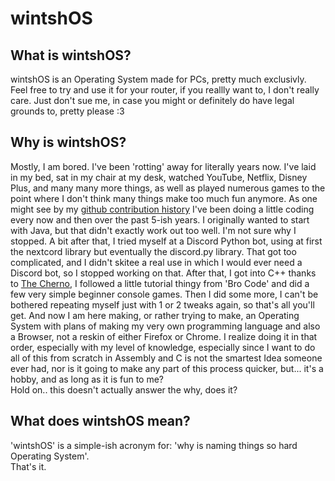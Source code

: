 # wintshOS
## What is wintshOS?
wintshOS is an Operating System made for PCs, pretty much exclusivly. Feel free to try and use it for your router, if you reallly want to, I don't really care. Just don't sue me, in case you might or definitely do have legal grounds to, pretty please :3
## Why is wintshOS?
Mostly, I am bored. I've been 'rotting' away for literally years now. I've laid in my bed, sat in my chair at my desk, watched YouTube, Netflix, Disney Plus, and many many more things, as well as played numerous games to the point where I don't think many things make too much fun anymore. As one might see by my [github contribution history](https://github.com/Theotrystolearnjava) I've been doing a little coding every now and then over the past 5-ish years. I originally wanted to start with Java, but that didn't exactly work out too well. I'm not sure why I stopped. A bit after that, I tried myself at a Discord Python bot, using at first the nextcord library but eventually the discord.py library. That got too complicated, and I didn't skitee a real use in which I would ever need a Discord bot, so I stopped working on that. After that, I got into C++ thanks to [The Cherno](https://www.youtube.com/@TheCherno), I followed a little tutorial thingy from 'Bro Code' and did a few very simple beginner console games. Then I did some more, I can't be bothered repeating myself just with 1 or 2 tweaks again, so that's all you'll get. And now I am here making, or rather trying to make, an Operating System with plans of making my very own programming language and also a Browser, not a reskin of either Firefox or Chrome. I realize doing it in that order, especially with my level of knowledge, especially since I want to do all of this from scratch in Assembly and C is not the smartest Idea someone ever had, nor is it going to make any part of this process quicker, but... it's a hobby, and as long as it is fun to me?\
Hold on.. this doesn't actually answer the why, does it?
## What does wintshOS mean?
'wintshOS' is a simple-ish acronym for: 'why is naming things so hard Operating System'.\
That's it.
